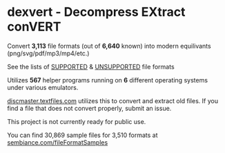 # dexvert - **D**ecompress **EX**tract con**VERT**
Convert **3,113** file formats (out of **6,640** known) into modern equilivants (png/svg/pdf/mp3/mp4/etc.)

See the lists of [SUPPORTED](SUPPORTED.md) & [UNSUPPORTED](UNSUPPORTED.md) file formats

Utilizes **567** helper programs running on **6** different operating systems under various emulators.

[discmaster.textfiles.com](http://discmaster.textfiles.com/) utilizes this to convert and extract old files. If you find a file that does not convert properly, submit an issue.

This project is not currently ready for public use.

You can find 30,869 sample files for 3,510 formats at [sembiance.com/fileFormatSamples](https://sembiance.com/fileFormatSamples/)
